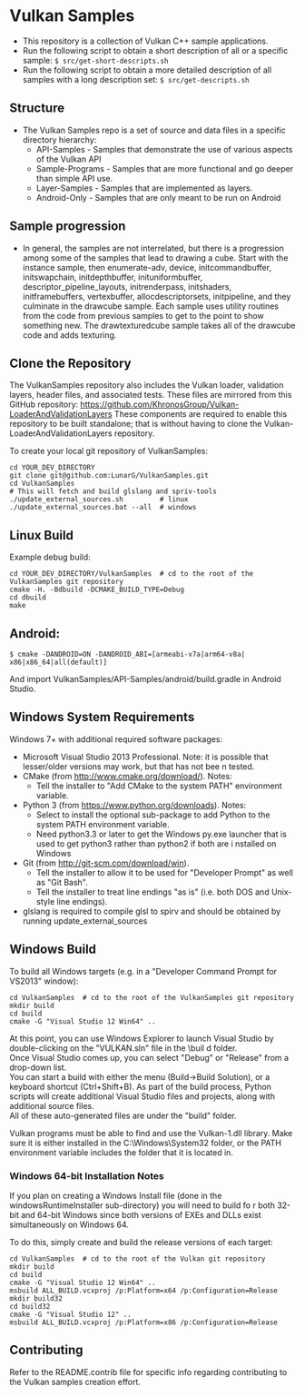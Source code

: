 # Vulkan Samples
  - This repository is a collection of Vulkan C++ sample applications.
  - Run the following script to obtain a short description of all or a 
    specific sample:
    `$ src/get-short-descripts.sh`
  - Run the following script to obtain a more detailed description of all
    samples with a long description set:
    `$ src/get-descripts.sh`

## Structure
  - The Vulkan Samples repo is a set of source and data files in a specific
    directory hierarchy:
      - API-Samples - Samples that demonstrate the use of various aspects of the
        Vulkan API
      - Sample-Programs - Samples that are more functional and go deeper than simple API use.
      - Layer-Samples - Samples that are implemented as layers.
      - Android-Only - Samples that are only meant to be run on Android

## Sample progression
  - In general, the samples are not interrelated, but there is a progression
      among some of the samples that lead to drawing a cube.  Start with the
      instance sample, then enumerate-adv, device, initcommandbuffer, initswapchain, initdepthbuffer,
      inituniformbuffer, descriptor_pipeline_layouts, initrenderpass, initshaders,
      initframebuffers, vertexbuffer, allocdescriptorsets, initpipeline, and they
      culminate in the drawcube sample.  Each sample uses utility routines from
      the code from previous samples to get to the point to show something new.
      The drawtexturedcube sample takes all of the drawcube code and adds texturing.

## Clone the Repository

The VulkanSamples repository also includes the Vulkan loader, validation layers, header files, and associated tests.
These files are mirrored from this GitHub repository:
https://github.com/KhronosGroup/Vulkan-LoaderAndValidationLayers
These components are required to enable this repository to be built standalone; that is without having to clone the Vulkan-LoaderAndValidationLayers repository.

To create your local git repository of VulkanSamples:
```
cd YOUR_DEV_DIRECTORY
git clone git@github.com:LunarG/VulkanSamples.git
cd VulkanSamples
# This will fetch and build glslang and spriv-tools
./update_external_sources.sh         # linux
./update_external_sources.bat --all  # windows
```
## Linux Build

Example debug build:
```
cd YOUR_DEV_DIRECTORY/VulkanSamples  # cd to the root of the VulkanSamples git repository
cmake -H. -Bdbuild -DCMAKE_BUILD_TYPE=Debug
cd dbuild
make
```
## Android:

```
$ cmake -DANDROID=ON -DANDROID_ABI=[armeabi-v7a|arm64-v8a| x86|x86_64|all(default)]
```
And import VulkanSamples/API-Samples/android/build.gradle in Android Studio.

## Windows System Requirements

Windows 7+ with additional required software packages:

- Microsoft Visual Studio 2013 Professional.  Note: it is possible that lesser/older versions may work, but that has not bee
n tested.
- CMake (from http://www.cmake.org/download/).  Notes:
  - Tell the installer to "Add CMake to the system PATH" environment variable.
- Python 3 (from https://www.python.org/downloads).  Notes:
  - Select to install the optional sub-package to add Python to the system PATH environment variable.
  - Need python3.3 or later to get the Windows py.exe launcher that is used to get python3 rather than python2 if both are i
nstalled on Windows
- Git (from http://git-scm.com/download/win).
  - Tell the installer to allow it to be used for "Developer Prompt" as well as "Git Bash".
  - Tell the installer to treat line endings "as is" (i.e. both DOS and Unix-style line endings).
- glslang is required to compile glsl to spirv and should be obtained by running update_external_sources

## Windows Build

To build all Windows targets (e.g. in a "Developer Command Prompt for VS2013" window):
```
cd VulkanSamples  # cd to the root of the VulkanSamples git repository
mkdir build
cd build
cmake -G "Visual Studio 12 Win64" ..
```

At this point, you can use Windows Explorer to launch Visual Studio by double-clicking on the "VULKAN.sln" file in the \buil
d folder.  
Once Visual Studio comes up, you can select "Debug" or "Release" from a drop-down list.  
You can start a build with either the menu (Build->Build Solution), or a keyboard shortcut (Ctrl+Shift+B).
As part of the build process, Python scripts will create additional Visual Studio files and projects,
along with additional source files.  
All of these auto-generated files are under the "build" folder.

Vulkan programs must be able to find and use the Vulkan-1.dll library.
Make sure it is either installed in the C:\Windows\System32 folder,
or the PATH environment variable includes the folder that it is located in.

### Windows 64-bit Installation Notes
If you plan on creating a Windows Install file (done in the windowsRuntimeInstaller sub-directory) you will need to build fo
r both 32-bit and 64-bit Windows since both versions of EXEs and DLLs exist simultaneously on Windows 64.

To do this, simply create and build the release versions of each target:
```
cd VulkanSamples  # cd to the root of the Vulkan git repository
mkdir build
cd build
cmake -G "Visual Studio 12 Win64" ..
msbuild ALL_BUILD.vcxproj /p:Platform=x64 /p:Configuration=Release
mkdir build32
cd build32
cmake -G "Visual Studio 12" ..
msbuild ALL_BUILD.vcxproj /p:Platform=x86 /p:Configuration=Release
```

## Contributing
  Refer to the README.contrib file for specific info regarding contributing to
  the Vulkan samples creation effort.

